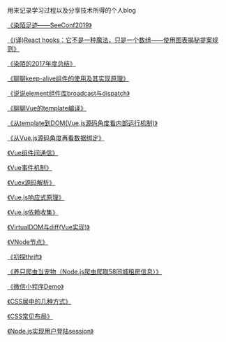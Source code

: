 用来记录学习过程以及分享技术所得的个人blog

[《染陌足迹——SeeConf2019》](/blogs/染陌足迹——SeeConf2019.MarkDown)

[《(译)React hooks：它不是一种魔法，只是一个数组——使用图表揭秘提案规则》](/blogs/(译)Reacthooks：它不是一种魔法，只是一个数组——使用图表揭秘提案规则.MarkDown)

[《染陌的2017年度总结》](/blogs/染陌的2017年度总结.MarkDown)

[《聊聊keep-alive组件的使用及其实现原理》](/blogs/聊聊keep-alive组件的使用及其实现原理.MarkDown)

[《说说element组件库broadcast与dispatch》](/blogs/说说element组件库broadcast与dispatch.MarkDown)

[《聊聊Vue的template编译》](/blogs/聊聊Vue的template编译.MarkDown)

[《从template到DOM(Vue.js源码角度看内部运行机制)》](/blogs/从template到DOM(Vue.js源码角度看内部运行机制).MarkDown)

[《从Vue.js源码角度再看数据绑定》](/blogs/从Vue.js源码角度再看数据绑定.MarkDown)

[《Vue组件间通信》](/blogs/Vue组件间通信.MarkDown)

[《Vue事件机制》](/blogs/Vue事件机制.MarkDown)

[《Vuex源码解析》](/blogs/Vuex源码解析.MarkDown)

[《Vue.js响应式原理》](/blogs/Vue.js响应式原理.MarkDown)

[《Vue.js依赖收集》](/blogs/Vue.js依赖收集.MarkDown)

[《VirtualDOM与diff(Vue实现)》](/blogs/VirtualDOM与diff(Vue实现).MarkDown)

[《VNode节点》](/blogs/VNode节点.MarkDown)

[《初探thrift》](/blogs/初探thrift.MarkDown)

[《养只爬虫当宠物（Node.js爬虫爬取58同城租房信息）》](/blogs/养只爬虫当宠物（Node.js爬虫爬取58同城租房信息）.MarkDown)

[《微信小程序Demo》](/blogs/微信小程序Demo.MarkDown)

[《CSS居中的几种方式》](/blogs/CSS居中的几种方式.MarkDown)

[《CSS常见布局》](/blogs/CSS常见布局.MarkDown)

[《Node.js实现用户登陆session》](/blogs/Node.js实现用户登陆session.MarkDown)